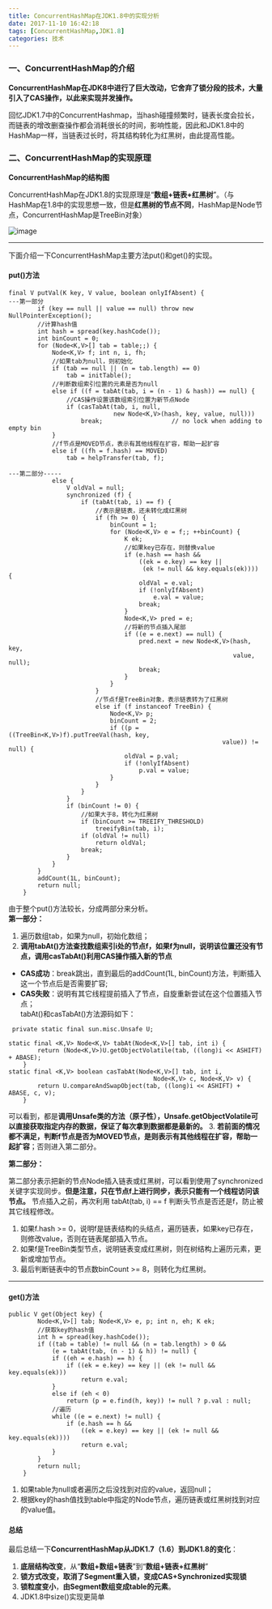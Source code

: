 ```yaml
---
title: ConcurrentHashMap在JDK1.8中的实现分析
date: 2017-11-10 16:42:18
tags: [ConcurrentHashMap,JDK1.8]
categories: 技术
---
```

### 一、ConcurrentHashMap的介绍
**ConcurrentHashMap在JDK8中进行了巨大改动，它舍弃了锁分段的技术，大量引入了CAS操作，以此来实现并发操作。**   

回忆JDK1.7中的ConcurrentHashmap，当hash碰撞频繁时，链表长度会拉长，而链表的增改删查操作都会消耗很长的时间，影响性能，因此和JDK1.8中的HashMap一样，当链表过长时，将其结构转化为红黑树，由此提高性能。
### 二、ConcurrentHashMap的实现原理

**ConcurrentHashMap的结构图**

ConcurrentHashMap在JDK1.8的实现原理是“**数组+链表+红黑树**”。（与HashMap在1.8中的实现思想一致，但是**红黑树的节点不同**，HashMap是Node节点，ConcurrentHashMap是TreeBin对象）

![image](http://osuskkx7k.bkt.clouddn.com/1.8hash.PNG)


---

下面介绍一下ConcurrentHashMap主要方法put()和get()的实现。
#### put()方法


```
final V putVal(K key, V value, boolean onlyIfAbsent) {
---第一部分
        if (key == null || value == null) throw new NullPointerException();
        //计算hash值
        int hash = spread(key.hashCode());
        int binCount = 0;
        for (Node<K,V>[] tab = table;;) {
            Node<K,V> f; int n, i, fh;
            //如果tab为null，则初始化
            if (tab == null || (n = tab.length) == 0)
                tab = initTable();
            //判断数组索引位置的元素是否为null
            else if ((f = tabAt(tab, i = (n - 1) & hash)) == null) {
                //CAS操作设置该数组索引位置为新节点Node
                if (casTabAt(tab, i, null,
                             new Node<K,V>(hash, key, value, null)))
                    break;                   // no lock when adding to empty bin
            }
            //f节点是MOVED节点，表示有其他线程在扩容，帮助一起扩容
            else if ((fh = f.hash) == MOVED)
                tab = helpTransfer(tab, f);
                
---第二部分-----
            else {
                V oldVal = null;
                synchronized (f) {
                    if (tabAt(tab, i) == f) {
                        //表示是链表，还未转化成红黑树
                        if (fh >= 0) {
                            binCount = 1;
                            for (Node<K,V> e = f;; ++binCount) {
                                K ek;
                                //如果key已存在，则替换value
                                if (e.hash == hash &&
                                    ((ek = e.key) == key ||
                                     (ek != null && key.equals(ek)))) {
                                    oldVal = e.val;
                                    if (!onlyIfAbsent)
                                        e.val = value;
                                    break;
                                }
                                Node<K,V> pred = e;
                                //将新的节点插入尾部
                                if ((e = e.next) == null) {
                                    pred.next = new Node<K,V>(hash, key,
                                                              value, null);
                                    break;
                                }
                            }
                        }
                        //节点f是TreeBin对象，表示链表转为了红黑树
                        else if (f instanceof TreeBin) {
                            Node<K,V> p;
                            binCount = 2;
                            if ((p = ((TreeBin<K,V>)f).putTreeVal(hash, key,
                                                           value)) != null) {
                                oldVal = p.val;
                                if (!onlyIfAbsent)
                                    p.val = value;
                            }
                        }
                    }
                }
                if (binCount != 0) {
                    //如果大于8，转化为红黑树
                    if (binCount >= TREEIFY_THRESHOLD)
                        treeifyBin(tab, i);
                    if (oldVal != null)
                        return oldVal;
                    break;
                }
            }
        }
        addCount(1L, binCount);
        return null;
    }
```
由于整个put()方法较长，分成两部分来分析。  
**第一部分：**
1. 遍历数组tab，如果为null，初始化数组；
2. **调用tabAt()方法查找数组索引i处的节点f，如果f为null，说明该位置还没有节点，调用casTabAt()利用CAS操作插入新的节点**
- **CAS成功**：break跳出，直到最后的addCount(1L, binCount)方法，判断插入这一个节点后是否需要扩容; 
- **CAS失败**：说明有其它线程提前插入了节点，自旋重新尝试在这个位置插入节点；  
tabAt()和casTabAt()方法源码如下：
```
 private static final sun.misc.Unsafe U;
 
static final <K,V> Node<K,V> tabAt(Node<K,V>[] tab, int i) {
        return (Node<K,V>)U.getObjectVolatile(tab, ((long)i << ASHIFT) + ABASE);
    }
static final <K,V> boolean casTabAt(Node<K,V>[] tab, int i,
                                        Node<K,V> c, Node<K,V> v) {
        return U.compareAndSwapObject(tab, ((long)i << ASHIFT) + ABASE, c, v);
    }
```
可以看到，都是**调用Unsafe类的方法（原子性），Unsafe.getObjectVolatile可以直接获取指定内存的数据，保证了每次拿到数据都是最新的。**
3. **若前面的情况都不满足，判断f节点是否为MOVED节点，是则表示有其他线程在扩容，帮助一起扩容**；否则进入第二部分。  

**第二部分：**  

第二部分表示把新的节点Node插入链表或红黑树，可以看到使用了synchronized关键字实现同步。**但是注意，只在节点f上进行同步，表示只能有一个线程访问该节点。** 节点插入之前，再次利用 tabAt(tab, i) == f 判断头节点是否还是f，防止被其它线程修改。
1. 如果f.hash >= 0，说明f是链表结构的头结点，遍历链表，如果key已存在，则修改value，否则在链表尾部插入节点。
2. 如果f是TreeBin类型节点，说明链表变成红黑树，则在树结构上遍历元素，更新或增加节点。
3. 最后判断链表中的节点数binCount >= 8，则转化为红黑树。

---

#### get()方法

```
public V get(Object key) {
        Node<K,V>[] tab; Node<K,V> e, p; int n, eh; K ek;
        //获取key的hash值
        int h = spread(key.hashCode());
        if ((tab = table) != null && (n = tab.length) > 0 &&
            (e = tabAt(tab, (n - 1) & h)) != null) {
            if ((eh = e.hash) == h) {
                if ((ek = e.key) == key || (ek != null && key.equals(ek)))
                    return e.val;
            }
            else if (eh < 0)
                return (p = e.find(h, key)) != null ? p.val : null;
            //遍历    
            while ((e = e.next) != null) {
                if (e.hash == h &&
                    ((ek = e.key) == key || (ek != null && key.equals(ek))))
                    return e.val;
            }
        }
        return null;
    }
```
1. 如果table为null或者遍历之后没找到对应的value，返回null；
2. 根据key的hash值找到table中指定的Node节点，遍历链表或红黑树找到对应的value值。
#### 总结

最后总结一下**ConcurrentHashMap从JDK1.7（1.6）到JDK1.8的变化**：
1. **底层结构改变**，从“**数组+数组+链表**”到“**数组+链表+红黑树**”
2. **锁方式改变，取消了Segment重入锁，变成CAS+Synchronized实现锁**
3. **锁粒度变小**，**由Segment数组变成table的元素**。
4. JDK1.8中size()实现更简单